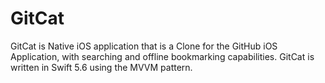 # GitCat
GitCat is Native iOS application that is a Clone for the GitHub iOS Application, with searching and offline bookmarking capabilities.
GitCat is written in Swift 5.6 using the MVVM pattern.

